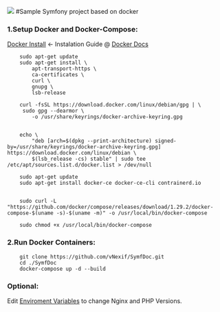 ![](https://github.com/vNexif/SymfDoc/actions/workflows/docker-comp.yml/badge.svg)
#Sample Symfony project based on docker

### 1.Setup Docker and Docker-Compose:
[Docker Install](https://docs.docker.com/compose/install/) <- Instalation Guide @ [Docker Docs](https://docs.docker.com)
```shell
    sudo apt-get update
    sudo apt-get install \
        apt-transport-https \
        ca-certificates \
        curl \
        gnupg \
        lsb-release
    
    curl -fsSL https://download.docker.com/linux/debian/gpg | \
     sudo gpg --dearmor \
        -o /usr/share/keyrings/docker-archive-keyring.gpg


    echo \
        "deb [arch=$(dpkg --print-architecture) signed-by=/usr/share/keyrings/docker-archive-keyring.gpg] https://download.docker.com/linux/debian \
        $(lsb_release -cs) stable" | sudo tee /etc/apt/sources.list.d/docker.list > /dev/null

    sudo apt-get update
    sudo apt-get install docker-ce docker-ce-cli contrainerd.io


    sudo curl -L "https://github.com/docker/compose/releases/download/1.29.2/docker-compose-$(uname -s)-$(uname -m)" -o /usr/local/bin/docker-compose

    sudo chmod +x /usr/local/bin/docker-compose
```
### 2.Run Docker Containers:
```shell
    git clone https://github.com/vNexif/SymfDoc.git
    cd ./SymfDoc
    docker-compose up -d --build
```

### Optional:
Edit [Enviroment Variables](./.env) to change Nginx and PHP Versions.